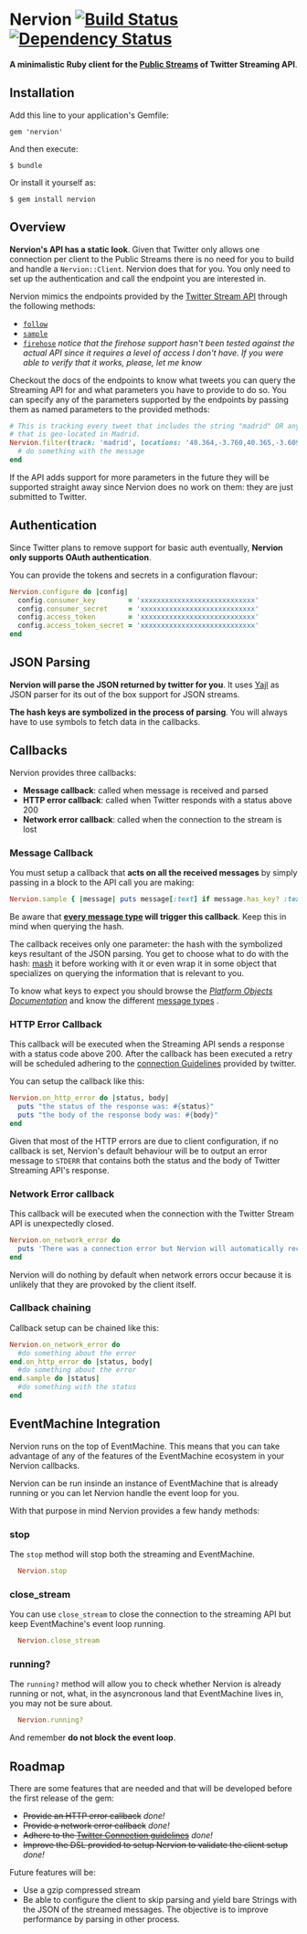 # Nervion [![Build Status](https://secure.travis-ci.org/jacegu/nervion.png?branch=master)][travis] [![Dependency Status](https://gemnasium.com/jacegu/nervion.png?travis)][gemnasium]

**A minimalistic Ruby client for the
[Public Streams](https://dev.twitter.com/docs/streaming-apis/streams/public)
of Twitter Streaming API**.

[travis]: http://travis-ci.org/jacegu/nervion
[gemnasium]: https://gemnasium.com/jacegu/nervion



## Installation

Add this line to your application's Gemfile:

    gem 'nervion'

And then execute:

    $ bundle

Or install it yourself as:

    $ gem install nervion



## Overview

**Nervion's API has a static look**. Given that Twitter only allows one
connection per client to the Public Streams there is no need for you to
build and handle a `Nervion::Client`. Nervion does that for you.
You only need to set up the authentication and call the endpoint you are
interested in.

Nervion mimics the endpoints provided by the
[Twitter Stream API](https://dev.twitter.com/docs/streaming-apis)
through the following methods:

- [`follow`](https://dev.twitter.com/docs/api/1/post/statuses/filter)
- [`sample`](https://dev.twitter.com/docs/api/1/get/statuses/sample)
- [`firehose`](https://dev.twitter.com/docs/api/1/get/statuses/firehose)
*notice that the firehose support hasn't been tested against the actual API
since it requires a level of access I don't have. If you were able to verify
that it works, please, let me know*

Checkout the docs of the endpoints to know what tweets you can query the
Streaming API for and what parameters you have to provide to do so. You can
specify any of the parameters supported by the endpoints by passing them
as named parameters to the provided methods:

```ruby
# This is tracking every tweet that includes the string "madrid" OR any tweet
# that is geo-located in Madrid.
Nervion.filter(track: 'madrid', locations: '40.364,-3.760,40.365,-3.609') do |message|
  # do something with the message
end
```

If the API adds support for more parameters in the future they will be supported
straight away since Nervion does no work on them: they are just submitted to
Twitter.



## Authentication

Since Twitter plans to remove support for basic auth eventually, **Nervion only
supports OAuth authentication**.

You can provide the tokens and secrets in a configuration flavour:

```ruby
Nervion.configure do |config|
  config.consumer_key        = 'xxxxxxxxxxxxxxxxxxxxxxxxxxxx'
  config.consumer_secret     = 'xxxxxxxxxxxxxxxxxxxxxxxxxxxx'
  config.access_token        = 'xxxxxxxxxxxxxxxxxxxxxxxxxxxx'
  config.access_token_secret = 'xxxxxxxxxxxxxxxxxxxxxxxxxxxx'
end
```



## JSON Parsing

**Nervion will parse the JSON returned by twitter for you**. It uses
[Yajl](https://github.com/brianmario/yajl-ruby) as JSON parser for its out of
the box support for JSON streams.

**The hash keys are symbolized in the process of parsing**. You will always have
to use symbols to fetch data in the callbacks.



## Callbacks

Nervion provides three callbacks:

- **Message callback**: called when message is received and parsed
- **HTTP error callback**: called when Twitter responds with a status above 200
- **Network error callback**: called when the connection to the stream is lost


### Message Callback

You must setup a callback that **acts on all the received messages** by simply
passing in a block to the API call you are making:

```ruby
Nervion.sample { |message| puts message[:text] if message.has_key? :text }
```

Be aware that
**[every message type](https://dev.twitter.com/docs/streaming-apis/messages)
will trigger this callback**. Keep this in mind when querying the hash.

The callback receives only one parameter: the hash with the symbolized keys
resultant of the JSON parsing. You get to choose what to do with the hash:
[mash](https://github.com/intridea/hashie) it before working with it or even
wrap it in some object that specializes on querying the information that is
relevant to you.

To know what keys to expect you should browse the
[*Platform Objects Documentation*](https://dev.twitter.com/docs/platform-objects/tweets)
and know the different
[message types](https://dev.twitter.com/docs/streaming-apis/messages)
.


### HTTP Error Callback

This callback will be executed when the Streaming API sends a response with a
status code above 200. After the callback has been executed a retry will be
scheduled adhering to the
[connection Guidelines](https://dev.twitter.com/docs/streaming-api/concepts#connecting)
provided by twitter.

You can setup the callback like this:

```ruby
Nervion.on_http_error do |status, body|
  puts "the status of the response was: #{status}"
  puts "the body of the response body was: #{body}"
end
```

Given that most of the HTTP errors are due to client configuration, if no
callback is set, Nervion's default behaviour will be to output an error message
to `STDERR` that contains both the status and the body of Twitter Streaming
API's response.


### Network Error callback

This callback will be executed when the connection with the Twitter Stream API
is unexpectedly closed.

```ruby
Nervion.on_network_error do
  puts 'There was a connection error but Nervion will automatically reconnect'
end
```

Nervion will do nothing by default when network errors occur because it is
unlikely that they are provoked by the client itself.


### Callback chaining

Callback setup can be chained like this:

```ruby
Nervion.on_network_error do
  #do something about the error
end.on_http_error do |status, body|
  #do something about the error
end.sample do |status|
  #do something with the status
end
```



## EventMachine Integration

Nervion runs on the top of EventMachine. This means that you can take advantage
of any of the features of the EventMachine ecosystem in your Nervion callbacks.

Nervion can be run insinde an instance of EventMachine that is already running
or you can let Nervion handle the event loop for you.

With that purpose in mind Nervion provides a few handy methods:

### stop

The `stop` method will stop both the streaming and EventMachine.

```ruby
  Nervion.stop
```

### close_stream

You can use `close_stream` to close the connection to the streaming API but
keep EventMachine's event loop running.

```ruby
  Nervion.close_stream
```

### running?

The `running?` method will allow you to check whether Nervion is already
running or not, what, in the asyncronous land that EventMachine lives in, you
may not be sure about.

```ruby
  Nervion.running?
```

And remember **do not block the event loop**.



## Roadmap

There are some features that are needed and that will be developed before the first
release of the gem:

  - <del>Provide an HTTP error callback</del> *done!*
  - <del>Provide a network error callback</del> *done!*
  - <del>Adhere to the
  [Twitter Connection guidelines](https://dev.twitter.com/docs/streaming-api/concepts#connecting)</del>
  *done!*
  - <del>Improve the DSL provided to setup Nervion to validate the client
  setup</del> *done!*

Future features will be:

  - Use a gzip compressed stream
  - Be able to configure the client to skip parsing and yield bare Strings with
  the JSON of the streamed messages. The objective is to improve performance by
  parsing in other process.
